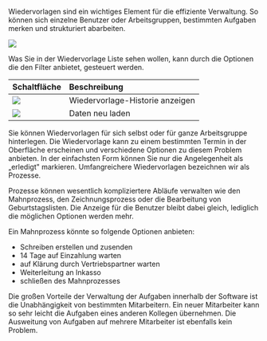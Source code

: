 Wiedervorlagen sind ein wichtiges Element für die effiziente Verwaltung. So können sich einzelne Benutzer oder Arbeitsgruppen, bestimmten Aufgaben merken und strukturiert abarbeiten.

![](http://xpecto.github.io/docs/img/img_1430827382092.png)

Was Sie in der Wiedervorlage Liste sehen wollen, kann durch die Optionen die den Filter anbietet, gesteuert werden.

|  Schaltfläche            |    Beschreibung     |  
| ------------- |:-------------| 
| ![](http://xpecto.github.io/docs/img/img_1430827803341.png)      | Wiedervorlage-Historie anzeigen | 
| ![](http://xpecto.github.io/docs/img/img_1430827829392.png)     |Daten neu laden | 

Sie können Wiedervorlagen für sich selbst oder für ganze Arbeitsgruppe hinterlegen. Die Wiedervorlage kann zu einem bestimmten Termin in der Oberfläche erscheinen und verschiedene Optionen zu diesem Problem anbieten.  In der einfachsten Form können Sie nur die Angelegenheit als „erledigt" markieren. Umfangreichere Wiedervorlagen bezeichnen wir als Prozesse.

Prozesse können wesentlich kompliziertere Abläufe verwalten wie den Mahnprozess, den Zeichnungsprozess oder die Bearbeitung von Geburtstagslisten. Die Anzeige für die Benutzer bleibt dabei gleich, lediglich die möglichen Optionen werden mehr.

Ein Mahnprozess könnte so folgende Optionen anbieten: 

 - Schreiben erstellen und zusenden
 - 14 Tage auf Einzahlung warten
 - auf Klärung durch Vertriebspartner warten
 - Weiterleitung an Inkasso
 - schließen des Mahnprozesses

Die großen Vorteile der Verwaltung der Aufgaben innerhalb der Software ist die Unabhängigkeit  von bestimmten Mitarbeitern. Ein neuer Mitarbeiter kann so sehr leicht die Aufgaben eines anderen Kollegen übernehmen. Die Ausweitung von Aufgaben auf mehrere Mitarbeiter ist ebenfalls kein Problem.